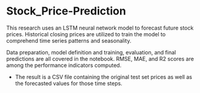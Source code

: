 # Stock_Price-Prediction

This research uses an LSTM neural network model to forecast future stock prices. Historical closing prices are utilized to train the model to comprehend time series patterns and seasonality.

Data preparation, model definition and training, evaluation, and final predictions are all covered in the notebook. RMSE, MAE, and R2 scores are among the performance indicators computed.

- The result is a CSV file containing the original test set prices as well as the forecasted values for those time steps.
